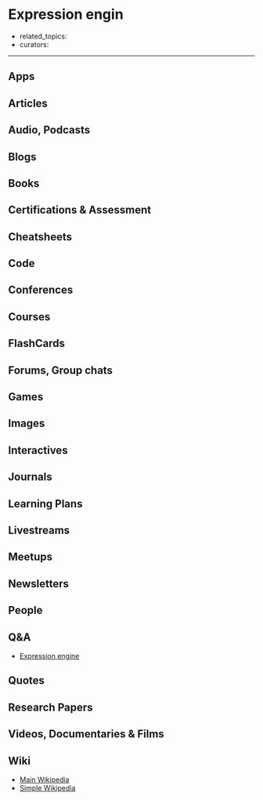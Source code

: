 # Expression engin

- related_topics:
- curators:

------

## Apps

## Articles

## Audio, Podcasts

## Blogs

## Books

## Certifications & Assessment

## Cheatsheets

## Code

## Conferences

## Courses

## FlashCards

## Forums, Group chats

## Games

## Images

## Interactives

## Journals

## Learning Plans

## Livestreams

## Meetups

## Newsletters

## People

## Q&A

- [Expression engine](http://expressionengine.stackexchange.com)

## Quotes

## Research Papers

## Videos, Documentaries & Films

## Wiki

- [Main Wikipedia]()
- [Simple Wikipedia]()

